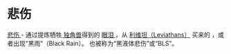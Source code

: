 # 悲伤
<a href="#Sorrow&amp;action=edit" class="pending">
      悲伤
  </a>- 通过提炼牺牲<a href="#unicorns">
      独角兽</a>得到的
  <a href="#tears">
      眼泪
  </a> ，从
    <a href="#Trade#Leviathans">
      利维坦（Leviathans）</a>
    买来的
    ，或者出现“黑雨”（Black Rain）。
    也被称为“黑液体悲伤”或“BLS”。
  